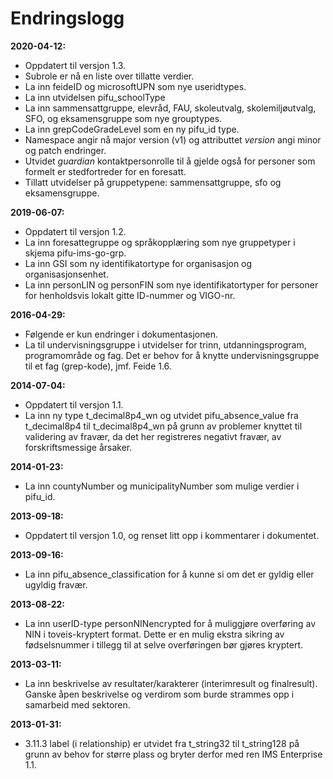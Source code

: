 # Endringslogg

**2020-04-12:**

* Oppdatert til versjon 1.3.
* Subrole er nå en liste over tillatte verdier.
* La inn feideID og microsoftUPN som nye useridtypes.
* La inn utvidelsen pifu_schoolType
* La inn sammensattgruppe, elevråd, FAU, skoleutvalg, skolemiljøutvalg, SFO, og eksamensgruppe som nye grouptypes.
* La inn grepCodeGradeLevel som en ny pifu_id type.
* Namespace angir nå major version (v1) og attributtet *version* angi minor og patch endringer.
* Utvidet *guardian* kontaktpersonrolle til å gjelde også for personer som formelt er stedfortreder for en foresatt.
* Tillatt utvidelser på gruppetypene: sammensattgruppe, sfo og eksamensgruppe.

**2019-06-07:**

* Oppdatert til versjon 1.2.
* La inn foresattegruppe og språkopplæring som nye gruppetyper i skjema pifu-ims-go-grp. 
* La inn GSI som ny identifikatortype for organisasjon og organisasjonsenhet. 
* La inn personLIN og personFIN som nye identifikatortyper for personer for henholdsvis lokalt gitte ID-nummer og VIGO-nr.

**2016-04-29:**

* Følgende er kun endringer i dokumentasjonen.
* La til undervisningsgruppe i utvidelser for trinn, utdanningsprogram, programområde og fag. Det er behov for å knytte undervisningsgruppe til et fag (grep-kode), jmf. Feide 1.6. 

**2014-07-04:**  

* Oppdatert til versjon 1.1.
* La inn ny type t_decimal8p4_wn og utvidet pifu_absence_value fra t_decimal8p4 til t_decimal8p4_wn på grunn av problemer knyttet til validering av fravær, da det her registreres negativt fravær, av forskriftsmessige årsaker.

**2014-01-23:**  

* La inn countyNumber og municipalityNumber som mulige verdier i pifu_id.

**2013-09-18:**  

* Oppdatert til versjon 1.0, og renset litt opp i kommentarer i dokumentet.

**2013-09-16:**  

* La inn pifu_absence_classification for å kunne si om det er gyldig eller ugyldig fravær.

**2013-08-22:**  

* La inn userID-type personNINencrypted for å muliggjøre overføring av NIN i toveis-kryptert format. Dette er en mulig ekstra sikring av fødselsnummer i tillegg til at selve overføringen bør gjøres kryptert.

**2013-03-11:**  

* La inn beskrivelse av resultater/karakterer (interimresult og finalresult). Ganske åpen beskrivelse og verdirom som burde strammes opp i samarbeid med sektoren.

**2013-01-31:**  

* 3.11.3 label (i relationship) er utvidet fra t_string32 til t_string128 på grunn av behov for større plass og bryter derfor med ren IMS Enterprise 1.1.
